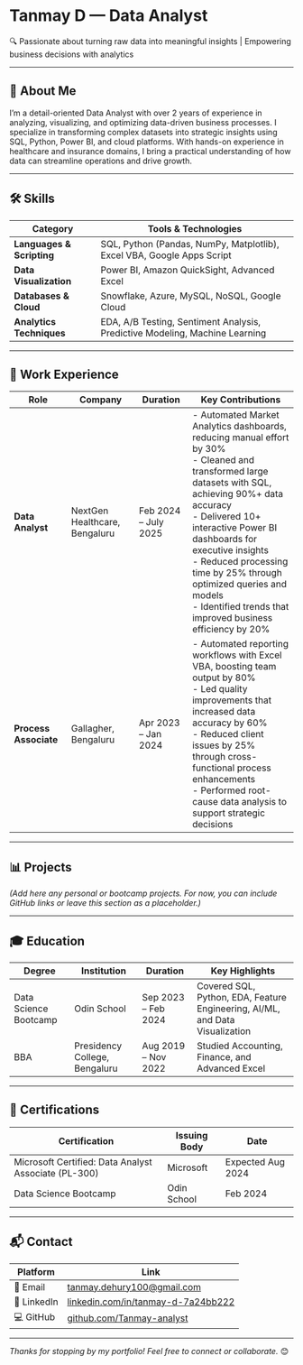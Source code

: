 # Tanmay D — Data Analyst

🔍 Passionate about turning raw data into meaningful insights | Empowering business decisions with analytics

---

## 📌 About Me

I’m a detail-oriented Data Analyst with over 2 years of experience in analyzing, visualizing, and optimizing data-driven business processes. I specialize in transforming complex datasets into strategic insights using SQL, Python, Power BI, and cloud platforms. With hands-on experience in healthcare and insurance domains, I bring a practical understanding of how data can streamline operations and drive growth.

---

## 🛠️ Skills

| Category | Tools & Technologies |
|----------|----------------------|
| **Languages & Scripting** | SQL, Python (Pandas, NumPy, Matplotlib), Excel VBA, Google Apps Script |
| **Data Visualization** | Power BI, Amazon QuickSight, Advanced Excel |
| **Databases & Cloud** | Snowflake, Azure, MySQL, NoSQL, Google Cloud |
| **Analytics Techniques** | EDA, A/B Testing, Sentiment Analysis, Predictive Modeling, Machine Learning |

---

## 💼 Work Experience

| Role | Company | Duration | Key Contributions |
|------|---------|----------|-------------------|
| **Data Analyst** | NextGen Healthcare, Bengaluru | Feb 2024 – July 2025 | - Automated Market Analytics dashboards, reducing manual effort by 30%  <br> - Cleaned and transformed large datasets with SQL, achieving 90%+ data accuracy  <br> - Delivered 10+ interactive Power BI dashboards for executive insights  <br> - Reduced processing time by 25% through optimized queries and models <br> - Identified trends that improved business efficiency by 20% |
| **Process Associate** | Gallagher, Bengaluru | Apr 2023 – Jan 2024 | - Automated reporting workflows with Excel VBA, boosting team output by 80% <br> - Led quality improvements that increased data accuracy by 60% <br> - Reduced client issues by 25% through cross-functional process enhancements <br> - Performed root-cause data analysis to support strategic decisions |

---

## 📊 Projects

_(Add here any personal or bootcamp projects. For now, you can include GitHub links or leave this section as a placeholder.)_

---

## 🎓 Education

| Degree | Institution | Duration | Key Highlights |
|--------|-------------|----------|----------------|
| Data Science Bootcamp | Odin School | Sep 2023 – Feb 2024 | Covered SQL, Python, EDA, Feature Engineering, AI/ML, and Data Visualization |
| BBA | Presidency College, Bengaluru | Aug 2019 – Nov 2022 | Studied Accounting, Finance, and Advanced Excel |

---

## 🏅 Certifications

| Certification | Issuing Body | Date |
|---------------|--------------|------|
| Microsoft Certified: Data Analyst Associate (PL-300) | Microsoft | Expected Aug 2024 |
| Data Science Bootcamp | Odin School | Feb 2024 |

---

## 📬 Contact

| Platform | Link |
|----------|------|
| 📧 Email | [tanmay.dehury100@gmail.com](mailto:tanmay.dehury100@gmail.com) |
| 💼 LinkedIn | [linkedin.com/in/tanmay-d-7a24bb222](https://www.linkedin.com/in/tanmay-d-7a24bb222/) |
| 💻 GitHub | [github.com/Tanmay-analyst](https://github.com/Tanmay-analyst) |

---

_Thanks for stopping by my portfolio! Feel free to connect or collaborate._ 😊
